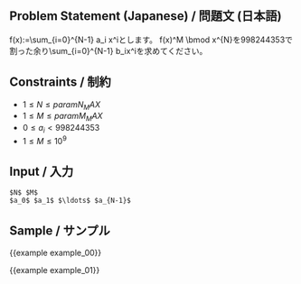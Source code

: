 Problem Statement (Japanese) / 問題文 (日本語)
---------
f(x):=\sum_{i=0}^{N-1} a_i x^iとします。
f(x)^M \bmod x^{N}を998244353で割った余り\sum_{i=0}^{N-1} b_ix^iを求めてください。

Constraints / 制約
---------

- $1 \leq N \leq {{param N_MAX}}$
- $1 \leq M \leq {{param M_MAX}}$
- $0 \leq a_i < 998244353$
- $1 \leq M \leq 10^9$

Input / 入力
---------

```
$N$ $M$
$a_0$ $a_1$ $\ldots$ $a_{N-1}$
```

Sample / サンプル
---------

{{example example_00}}

{{example example_01}}

